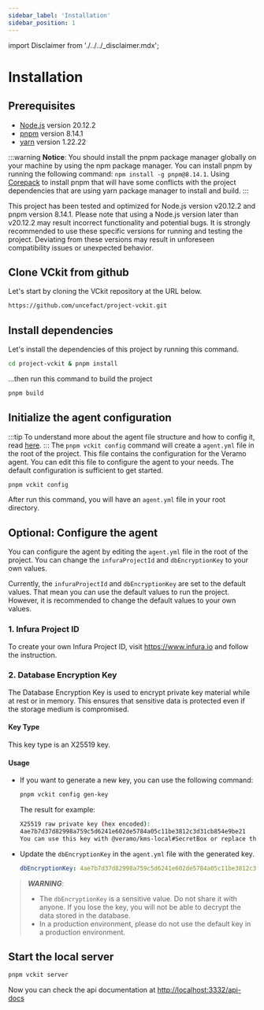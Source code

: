 ```yaml
---
sidebar_label: 'Installation'
sidebar_position: 1
---
```


import Disclaimer from './../../\_disclaimer.mdx';

# Installation

<Disclaimer />

## Prerequisites

- [Node.js](https://nodejs.org/en/) version 20.12.2
- [pnpm](https://pnpm.io/) version 8.14.1
- [yarn](https://yarnpkg.com/) version 1.22.22

:::warning
**Notice**: You should install the pnpm package manager globally on your machine by using the npm package manager. You can install pnpm by running the following command: `npm install -g pnpm@8.14.1`. Using [Corepack](https://nodejs.org/api/corepack.html) to install pnpm that will have some conflicts with the project dependencies that are using yarn package manager to install and build.
:::

This project has been tested and optimized for Node.js version v20.12.2 and pnpm version 8.14.1. Please note that using a Node.js version later than v20.12.2 may result incorrect functionality and potential bugs. It is strongly recommended to use these specific versions for running and testing the project. Deviating from these versions may result in unforeseen compatibility issues or unexpected behavior.

## Clone VCkit from github

Let's start by cloning the VCkit repository at the URL below.

```bash
https://github.com/uncefact/project-vckit.git
```

## Install dependencies

Let's install the dependencies of this project by running this command.

```bash
cd project-vckit & pnpm install
```

...then run this command to build the project

```bash
pnpm build
```

## Initialize the agent configuration

:::tip
To understand more about the agent file structure and how to config it, read [here](/docs/agent-configuration/config-agent-file).
:::
The `pnpm vckit config` command will create a `agent.yml` file in the root of the project. This file contains the configuration for the Veramo agent. You can edit this file to configure the agent to your needs. The default configuration is sufficient to get started.

```bash
pnpm vckit config
```

After run this command, you will have an `agent.yml` file in your root directory.

## Optional: Configure the agent

You can configure the agent by editing the `agent.yml` file in the root of the project. You can change the `infuraProjectId` and `dbEncryptionKey` to your own values.

Currently, the `infuraProjectId` and `dbEncryptionKey` are set to the default values. That mean you can use the default values to run the project. However, it is recommended to change the default values to your own values.

### **1. Infura Project ID**

To create your own Infura Project ID, visit https://www.infura.io and follow the instruction.

### **2. Database Encryption Key**

The Database Encryption Key is used to encrypt private key material while at rest or in memory. This ensures that sensitive data is protected even if the storage medium is compromised.

#### Key Type

This key type is an X25519 key.

#### Usage

- If you want to generate a new key, you can use the following command:

  ```bash
  pnpm vckit config gen-key
  ```

  The result for example:

  ```bash
  X25519 raw private key (hex encoded):
  4ae7b7d37d82998a759c5d6241e602de5784a05c11be3812c3d31cb854e9be21
  You can use this key with @veramo/kms-local#SecretBox or replace the default agent.yml 'dbEncryptionKey' constant.
  ```

- Update the `dbEncryptionKey` in the `agent.yml` file with the generated key.

  ```yaml
  dbEncryptionKey: 4ae7b7d37d82998a759c5d6241e602de5784a05c11be3812c3d31cb854e9be21
  ```

> **_WARNING_**:
>
> - The `dbEncryptionKey` is a sensitive value. Do not share it with anyone. If you lose the key, you will not be able to decrypt the data stored in the database.
> - In a production environment, please do not use the default key in a production environment.

## Start the local server

```bash
pnpm vckit server
```

Now you can check the api documentation at [http://localhost:3332/api-docs](http://localhost:3332/api-docs)
